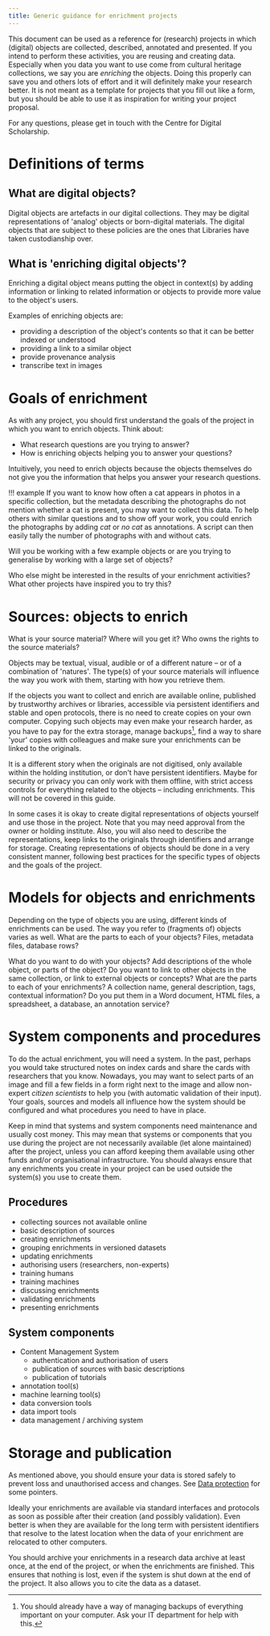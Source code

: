 ```yaml
---
title: Generic guidance for enrichment projects
---
```


This document can be used as a reference for (research) projects in which (digital) objects are collected, described, annotated and presented.
If you intend to perform these activities, you are reusing and creating data.
Especially when you data you want to use come from cultural heritage collections, we say you are *enriching* the objects.
Doing this properly can save you and others lots of effort and it will definitely make your research better.
It is not meant as a template for projects that you fill out like a form,
but you should be able to use it as inspiration for writing your project proposal.

For any questions, please get in touch with the Centre for Digital Scholarship.

# Definitions of terms

## What are digital objects?

Digital objects are artefacts in our digital collections. They may be digital representations of 'analog' objects or born-digital materials. The digital objects that are subject to these policies are the ones that Libraries have taken custodianship over.

## What is 'enriching digital objects'?

Enriching a digital object means putting the object in context(s) by adding information or linking to related information or objects to provide more value to the object's users.

Examples of enriching objects are:

- providing a description of the object's contents so that it can be better indexed or understood
- providing a link to a similar object
- provide provenance analysis
- transcribe text in images

# Goals of enrichment

As with any project, you should first understand the goals of the project in which you want to enrich objects.
Think about:

- What research questions are you trying to answer?
- How is enriching objects helping you to answer your questions?

Intuitively, you need to enrich objects because the objects themselves
do not give you the information that helps you answer your research questions.

!!! example
    If you want to know how often a cat appears in photos in a specific collection,
    but the metadata describing the photographs do not mention whether a cat is
    present, you may want to collect this data. To help others with similar questions
    and to show off your work, you could enrich the photographs by adding *cat* or
    *no cat* as annotations. A script can then easily tally the number of photographs
    with and without cats.

Will you be working with a few example objects or are you trying to generalise by working with a large set of objects?

Who else might be interested in the results of your enrichment activities?
What other projects have inspired you to try this?

# Sources: objects to enrich

What is your source material? Where will you get it? Who owns the rights to the source materials?

Objects may be textual, visual, audible or of a different nature – or of a combination of 'natures'. The type(s) of your source materials will influence the way you work with them, starting with how you retrieve them.

If the objects you want to collect and enrich are available online, published by trustworthy archives or libraries, accessible via persistent identifiers and stable and open protocols, there is no need to create copies on your own computer. Copying such objects may even make your research harder, as you have to pay for the extra storage, manage backups[^1], find a way to share 'your' copies with colleagues and make sure your enrichments can be linked to the originals.

[^1]: You should already have a way of managing backups of everything important on your computer. Ask your IT department for help with this.

It is a different story when the originals are not digitised, only available within the holding institution, or don't have persistent identifiers. Maybe for security or privacy you can only work with them offline, with strict access controls for everything related to the objects – including enrichments. This will not be covered in this guide.

In some cases it is okay to create digital representations of objects yourself and use those in the project. Note that you may need approval from the owner or holding institute. Also, you will also need to describe the representations, keep links to the originals through identifiers and arrange for storage.
Creating representations of objects should be done in a very consistent manner, following best practices for the specific types of objects and the goals of the project.  

# Models for objects and enrichments

Depending on the type of objects you are using, different kinds of enrichments can be used. The way you refer to (fragments of) objects varies as well.
What are the parts to each of your objects? Files, metadata files, database rows?

What do you want to do with your objects? Add descriptions of the whole object, or parts of the object? Do you want to link to other objects in the same collection, or link to external objects or concepts?
What are the parts to each of your enrichments? A collection name, general description, tags, contextual information? Do you put them in a Word document, HTML files, a spreadsheet, a database, an annotation service?

# System components and procedures

To do the actual enrichment, you will need a system. In the past, perhaps you would take structured notes on index cards and share the cards with researchers that you know. Nowadays, you may want to select parts of an image and fill a few fields in a form right next to the image and allow non-expert *citizen scientists* to help you (with automatic validation of their input). Your goals, sources and models all influence how the system should be configured and what procedures you need to have in place.

Keep in mind that systems and system components need maintenance and usually cost money. This may mean that systems or components that you use during the project are not necessarily available (let alone maintained) after the project, unless you can afford keeping them available using other funds and/or organisational infrastructure. You should always ensure that any enrichments you create in your project can be used outside the system(s) you use to create them.

## Procedures

- collecting sources not available online
- basic description of sources
- creating enrichments
- grouping enrichments in versioned datasets
- updating enrichments
- authorising users (researchers, non-experts)
- training humans
- training machines
- discussing enrichments
- validating enrichments
- presenting enrichments

## System components

- Content Management System
    - authentication and authorisation of users
    - publication of sources with basic descriptions
    - publication of tutorials
- annotation tool(s)
- machine learning tool(s)
- data conversion tools
- data import tools
- data management / archiving system

# Storage and publication

As mentioned above, you should ensure your data is stored safely to prevent loss and unauthorised access and changes. See [Data protection](https://www.library.universiteitleiden.nl/research-and-publishing/datamanagement/data-protection) for some pointers.

Ideally your enrichments are available via standard interfaces and protocols as soon as possible after their creation (and possibly validation).
Even better is when they are available for the long term with persistent identifiers that resolve to the latest location when the data of your enrichment are relocated to other computers.

You should archive your enrichments in a research data archive at least once, at the end of the project, or when the enrichments are finished. This ensures that nothing is lost, even if the system is shut down at the end of the project. It also allows you to cite the data as a dataset.
